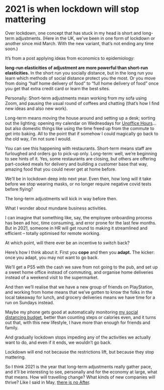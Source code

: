 # 2021 is when lockdown will stop mattering

Over lockdown, one concept that has stuck in my head is short and long-term
adjustments. (Here in the UK, we’ve been in one form of lockdown or another
since mid March. With the new variant, that’s not ending any time soon.)

It’s from a post applying ideas from economics to epidemiology:

**long-run elasticities of adjustment are more powerful than short-run
elasticities.** In the short run you socially distance, but in the long run
you learn which methods of social distance protect you the most. Or you move
from doing “half home delivery of food” to “full home delivery of food” once
you get that extra credit card or learn the best sites.

Personally: Short-term adjustments mean working from my sofa using Zoom, and
pausing the usual round of coffees and chatting (that’s how I find new ideas
and also new work).

Long-term means moving the house around and setting up a desk; sorting out the
lighting; opening my calendar on Wednesdays for [Unoffice
Hours](/home/2020/09/24/unoffice_hours)… but also domestic things like using
the time freed up from the commute to get into baking. All to the point that
if somehow I could magically go back to the old way, I’m not sure I would.

You can see this happening with restaurants. Short-term means staff are
furloughed and orders go to pick-up only. Long-term: well, we’re beginning to
see hints of it. Yes, some restaurants are closing, but others are offering
part-cooked meals for delivery and building a customer base that way, amazing
food that you could never get at home before.

We’ll be in lockdown deep into next year. Even then, how long will it take
before we stop wearing masks, or no longer require negative covid tests before
flying?

The long-term adjustments will kick in way before then.

What I wonder about mundane business activities.

I can imagine that something like, say, the employee onboarding process has
been ad hoc, time consuming, and error prone for the last few months. But in
2021, someone in HR will get round to making it streamlined and efficient –
totally optimised for remote working.

At which point, will there ever be an incentive to switch back?

Here’s how I think about it. First you **cope** and then you **adapt.** The
kicker: once you adapt, you may not want to go back.

We’ll get a PS5 with the cash we save from not going to the pub, and set up a
sweet home office instead of commuting, and organise home deliveries instead
of a weekend visit to the supermarket.

And then we’ll realise that we have a new group of friends on PlayStation, and
working from home means that we’ve gotten to know the folks in the local
takeaway for lunch, and grocery deliveries means we have time for a run on
Sundays instead.

Maybe my phone gets good at automatically monitoring [my social distancing
budget](/home/2020/09/01/microcovids), better than counting steps or calories
even, and it turns out that, with this new lifestyle, I have more than enough
for friends and family.

And gradually lockdown stops impeding any of the activities we actually want
to do, and even if it ends, we wouldn’t go back.

Lockdown will end not because the restrictions lift, but because they stop
mattering.

So I think 2021 is the year that long-term adjustments really gather pace, and
it’ll be interesting to see, personally and for the economy at large, what
that means. How will travelling change? What kinds of new companies will
thrive? Like I said in May, [there is no After](/home/2020/05/06/lockdown).
